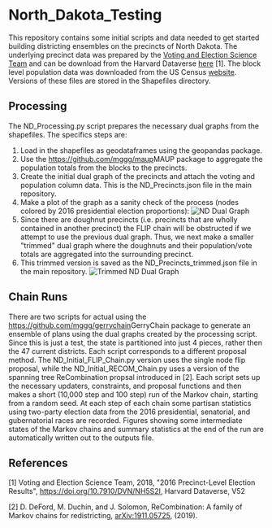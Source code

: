 # North_Dakota_Testing

This repository contains some initial scripts and data needed to get started building districting ensembles on the precincts of North Dakota. The underlying precinct data was prepared by the <a href ="https://dataverse.harvard.edu/dataverse/electionscience">Voting and Election Science Team</a> and can be download from the Harvard Dataverse <a href ="https://dataverse.harvard.edu/file.xhtml?persistentId=doi:10.7910/DVN/NH5S2I/JM0M6V"> here</a> [1]. The block level population data was downloaded from the US Census <a href="https://www.census.gov/geographies/mapping-files/2010/geo/tiger-data.html"> website</a>. Versions of these files are stored in the Shapefiles directory. 



## Processing

The ND_Processing.py script prepares the necessary dual graphs from the shapefiles. The specifics steps are: 

1. Load in the shapefiles as geodataframes using the geopandas package.
2. Use the <https://github.com/mggg/maup>MAUP</a> package to aggregate the population totals from the blocks to the precincts.
3. Create the initial dual graph of the precincts and attach the voting and population column data. This is the ND_Precincts.json file in the main repository. 
4. Make a plot of the graph as a sanity check of the process (nodes colored by 2016 presidential election proportions):
![ND Dual Graph](https://raw.githubusercontent.com/drdeford/North_Dakota_Testing/main/Outputs/ND_Dual_Graph.png)
5. Since there are doughnut precincts (i.e. precincts that are wholly contained in another precinct) the FLIP chain will be obstructed if we attempt to use the previous dual graph. Thus, we next make a smaller "trimmed" dual graph where the doughnuts and their population/vote totals are aggregated into the surrounding precinct. 
6. This trimmed version is saved as the ND_Precincts_trimmed.json file in the main repository. 
![Trimmed ND Dual Graph](https://raw.githubusercontent.com/drdeford/North_Dakota_Testing/main/Outputs/ND_Dual_Graph_trimmed.png)

## Chain Runs
There are two scripts for actual using the <https://github.com/mggg/gerrychain>GerryChain</a> package to generate an ensemble of plans using the dual graphs created by the processing script. Since this is just a test, the state is partitioned into just 4 pieces, rather then the 47 current districts. Each script corresponds to a different proposal method. The ND_Initial_FLIP_Chain.py version uses the single node flip proposal, while the ND_Initial_RECOM_Chain.py uses a version of the spanning tree ReCombination propsal introduced in [2].  Each script sets up the necessary updaters, constraints, and proposal functions and then makes a short (10,000 step and 100 step) run of the Markov chain, starting from a random seed.  At each step of each chain some partisan statistics using two-party election data from the 2016 presidential, senatorial, and gubernatorial races are recorded. Figures showing some intermediate states of the Markov chains and summary statistics at the end of the run are automatically written out to the outputs file. 




## References
[1] Voting and Election Science Team, 2018, "2016 Precinct-Level Election Results", https://doi.org/10.7910/DVN/NH5S2I, Harvard Dataverse, V52 

[2] D. DeFord, M. Duchin, and J. Solomon, ReCombination: A family of Markov chains for redistricting, <a href ="https://arxiv.org/abs/1911.05725">arXiv:1911.05725<a/>, (2019). 

